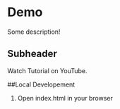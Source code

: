 # Demo

Some description!

## Subheader

Watch Tutorial on YouTube.

##Local Developement

1. Open index.html in your browser
